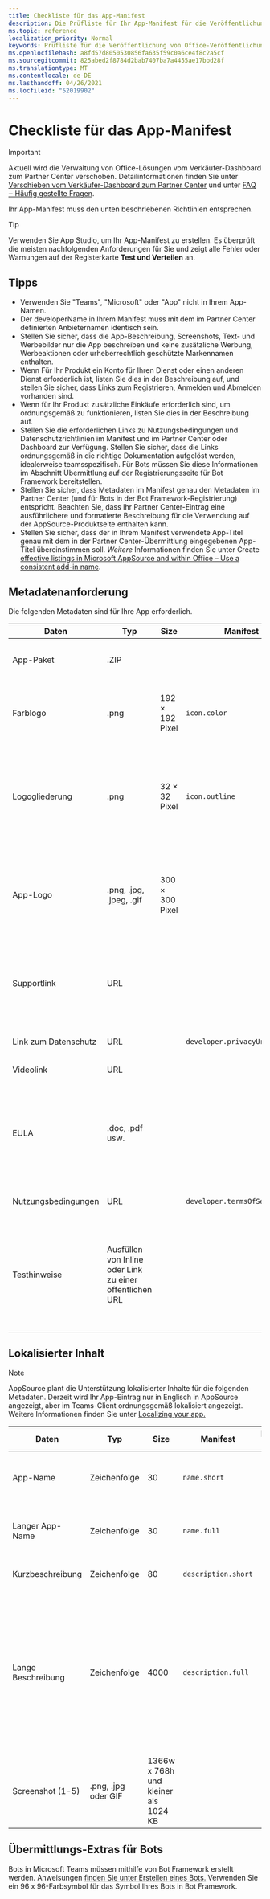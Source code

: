 ```yaml
---
title: Checkliste für das App-Manifest
description: Die Prüfliste für Ihr App-Manifest für die Veröffentlichung Ihrer Microsoft Teams-App in AppSource
ms.topic: reference
localization_priority: Normal
keywords: Prüfliste für die Veröffentlichung von Office-Veröffentlichungen in Teams
ms.openlocfilehash: a8fd57d8050530856fa635f59c0a6ce4f8c2a5cf
ms.sourcegitcommit: 825abed2f8784d2bab7407ba7a4455ae17bbd28f
ms.translationtype: MT
ms.contentlocale: de-DE
ms.lasthandoff: 04/26/2021
ms.locfileid: "52019902"
---
```

# <a name="app-manifest-checklist"></a>Checkliste für das App-Manifest

>[!IMPORTANT]
>Aktuell wird die Verwaltung von Office-Lösungen vom Verkäufer-Dashboard zum Partner Center verschoben. Detailinformationen finden Sie unter [Verschieben vom Verkäufer-Dashboard zum Partner Center](https://developer.microsoft.com/office/blogs/moving-management-of-solutions-from-seller-dashboard-to-partner-center/) und unter [FAQ ‒ Häufig gestellte Fragen](https://docs.microsoft.com/office/dev/store/partner-center-faq).

Ihr App-Manifest muss den unten beschriebenen Richtlinien entsprechen.

>[!Tip]
> Verwenden Sie App Studio, um Ihr App-Manifest zu erstellen. Es überprüft die meisten nachfolgenden Anforderungen für Sie und zeigt alle Fehler oder Warnungen auf der Registerkarte **Test und Verteilen** an.

## <a name="tips"></a>Tipps 

* Verwenden Sie "Teams", "Microsoft" oder "App" nicht in Ihrem App-Namen.
* Der developerName in Ihrem Manifest muss mit dem im Partner Center definierten Anbieternamen identisch sein.
* Stellen Sie sicher, dass die App-Beschreibung, Screenshots, Text- und Werbebilder nur die App beschreiben und keine zusätzliche Werbung, Werbeaktionen oder urheberrechtlich geschützte Markennamen enthalten.
* Wenn Für Ihr Produkt ein Konto für Ihren Dienst oder einen anderen Dienst erforderlich ist, listen Sie dies in der Beschreibung auf, und stellen Sie sicher, dass Links zum Registrieren, Anmelden und Abmelden vorhanden sind.
* Wenn für Ihr Produkt zusätzliche Einkäufe erforderlich sind, um ordnungsgemäß zu funktionieren, listen Sie dies in der Beschreibung auf.
* Stellen Sie die erforderlichen Links zu Nutzungsbedingungen und Datenschutzrichtlinien im Manifest und im Partner Center oder Dashboard zur Verfügung. Stellen Sie sicher, dass die Links ordnungsgemäß in die richtige Dokumentation aufgelöst werden, idealerweise teamsspezifisch. Für Bots müssen Sie diese Informationen im Abschnitt Übermittlung auf der Registrierungsseite für Bot Framework bereitstellen.
* Stellen Sie sicher, dass Metadaten im Manifest genau den Metadaten im Partner Center (und für Bots in der Bot Framework-Registrierung) entspricht. Beachten Sie, dass Ihr Partner Center-Eintrag eine ausführlichere und formatierte Beschreibung für die Verwendung auf der AppSource-Produktseite enthalten kann.
* Stellen Sie sicher, dass der  in Ihrem Manifest verwendete App-Titel genau mit dem in der Partner Center-Übermittlung eingegebenen App-Titel übereinstimmen soll. *Weitere* Informationen finden Sie unter Create [effective listings in Microsoft AppSource and within Office – Use a consistent add-in name](https://docs.microsoft.com/office/dev/store/create-effective-office-store-listings#use-a-consistent-add-in-name).

## <a name="metadata-requirement"></a>Metadatenanforderung

Die folgenden Metadaten sind für Ihre App erforderlich.

|Daten|Typ|Size|Manifest|Partner Center|Beschreibung|
|---|---|---|---|---|---|
|App-Paket|.ZIP|||✔|Das tatsächliche App-Paket für das Hochladen oder die AppSource-Übermittlung.|
|Farblogo|.png|192 &times; 192 Pixel|`icon.color`||Das Symbol, das im Produktseiteneintrag im Teams-Katalog angezeigt werden soll. Dies ist Ihr vollfarbiges Produktlogo.|
|Logogliederung|.png|32 &times; 32 Pixel|`icon.outline`||Das Symbol, das in Teams, im Teams-Chatkanal und an anderen Orten angezeigt werden soll. Dies ist Ihr Logo, das als weiße Gliederung mit transparentem Hintergrund gerendert wird.|
|App-Logo|.png, .jpg, .jpeg, .gif|300 &times; 300 Pixel||✔|Das Symbol, das in AppSource angezeigt werden soll. Dies ist das vollfarbige Produktlogo und eine andere Datei als die im Manifest für verwendete `icon.color` Datei. Sie sollte kleiner als 512 KB sein.|
|Supportlink|URL|||✔|Ein Link zum Unterstützen von Material für Endbenutzer, die Ihre App möglicherweise nicht installiert haben. Öffentlich zugänglicher Link ohne Anmeldung (HTTPS).|
|Link zum Datenschutz|URL||`developer.privacyUrl`|✔|Ein Link zu Ihrer Datenschutzrichtlinie (HTTPS).|
|Videolink|URL|||Optional|Ein Link zu einem Video zu Ihrer App.|
|EULA|.doc, .pdf usw.|||Optional|AppSource erfordert einen Endbenutzerlizenzvertrag (EULA), den Sie als Anlage bereitstellen können. Wenn Sie keine EULA übermitteln möchten, wird eine in Ihrem Namen bereitgestellt.|
|Nutzungsbedingungen|URL||`developer.termsOfServiceUrl`||Ein Link zu Ihren Nutzungsbedingungen (HTTPS).|
|Testhinweise|Ausfüllen von Inline oder Link zu einer öffentlichen URL|||Ausführliche Testhinweise zum schrittweisen Testen Ihrer Anwendung. Fügen Sie zwei Anmeldeinformationen zum Testen von Szenarien mit Administrator- und Nicht-Administrator-Szenarien ein.|

## <a name="localized-content"></a>Lokalisierter Inhalt

> [!NOTE]
> AppSource plant die Unterstützung lokalisierter Inhalte für die folgenden Metadaten. Derzeit wird Ihr App-Eintrag nur in Englisch in AppSource angezeigt, aber im Teams-Client ordnungsgemäß lokalisiert angezeigt. Weitere Informationen finden Sie unter [Localizing your app.](~/concepts/build-and-test/apps-localization.md)

|Daten|Typ|Size|Manifest|Partner Center|Beschreibung|
|---|---|---|---|---|---|
|App-Name|Zeichenfolge|30|`name.short`|✔|Der Name ihrer Anwendung, wie sie im Store und im Produkt angezeigt werden soll.|
|Langer App-Name|Zeichenfolge|30|`name.full`|✔|Der Name ihrer Anwendung, wie sie im Store und im Produkt angezeigt werden soll.|
|Kurzbeschreibung|Zeichenfolge|80|`description.short`|✔|Kurze Beschreibung Ihrer App.|
|Lange Beschreibung|Zeichenfolge|4000|`description.full`|✔|Eine ausführlichere Beschreibung Ihrer App. In der Manifestdatei ist eine genaue Zusammenfassung ausreichend. Im Partner Center können Sie eine detailliertere und formatierte Beschreibung für die AppSource-Produktseite verwenden.|
|Screenshot (1-5)|.png, .jpg oder GIF|1366w x 768h und kleiner als 1024 KB||✔|Mindestens ein Screenshot, der Ihre App-Erfahrung zeigt. Wird auf der Seite "App-Details" verwendet.|

## <a name="submission-extras-for-bots"></a>Übermittlungs-Extras für Bots

Bots in Microsoft Teams müssen mithilfe von Bot Framework erstellt werden. Anweisungen [finden Sie unter Erstellen eines Bots.](~/bots/how-to/create-a-bot-for-teams.md) Verwenden Sie ein 96 x 96-Farbsymbol für das Symbol Ihres Bots in Bot Framework.

